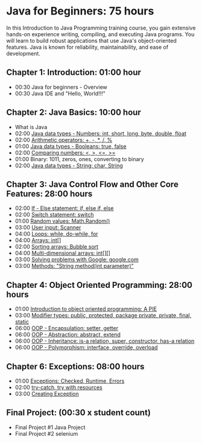 # Java for Beginners: 75 hours
In this Introduction to Java Programming training course, 
you gain extensive hands-on experience writing, compiling, 
and executing Java programs. You will learn to build robust applications 
that use Java's object-oriented features. Java is known for reliability, 
maintainability, and ease of development.    

## Chapter 1: Introduction: 01:00 hour
* 00:30 Java for beginners - Overview
* 00:30 Java IDE and "Hello, World!!!"


## Chapter 2: Java Basics: 10:00 hour
* What is Java
* 02:00 [Java data types - Numbers: int, short, long, byte, double, float](src/techno/study/ch2/DataTypesNumbers.java)
* 02:00 [Arithmetic operators: +, -, *, /, %](src/techno/study/ch2/ArithmeticOperators.java)
* 01:00 [Java data types - Booleans: true, false](src/techno/study/ch2/DataTypesBooleans.java)
* 02:00 [Comparing numbers: <, >, <=, >=](src/techno/study/ch2/ComparingNumbers.java)
* 01:00 Binary: 1011, zeros, ones, converting to binary
* 02:00 [Java data types - String: char, String](src/techno/study/ch2/DataTypesStrings.java)


## Chapter 3: Java Control Flow and Other Core Features: 28:00 hours
* 02:00 [If - Else statement: if, else if, else](src/techno/study/ch3/IfElseStatement.java)
* 02:00 [Switch statement: switch](src/techno/study/ch3/SwitchStatement.java)
* 01:00 [Random values: Math.Random()](src/techno/study/ch3/RandomValues.java)
* 03:00 [User input: Scanner](src/techno/study/ch3/UserInput.java)
* 04:00 [Loops: while, do-while, for](src/techno/study/ch3/Loops.java)
* 04:00 [Arrays: int[]](src/techno/study/ch3/JavaArrays.java)
* 02:00 [Sorting arrays: Bubble sort](src/techno/study/ch3/SortingArrays.java)
* 04:00 [Multi-dimensional arrays: int[][]](src/techno/study/ch3/MultiDimensionalArrays.java)
* 03:00 [Solving problems with Google: google.com](src/techno/study/ch3/SolvingProblemsWithGoogle.java)
* 03:00 [Methods: "String method(int parameter)"](src/techno/study/ch3/Methods.java)

## Chapter 4: Object Oriented Programming: 28:00 hours
* 01:00 [Introduction to object oriented programming: A PIE](src/techno/study/ch4/IntroToOOP.java)
* 03:00 [Modifier types: public, protected, package private, private, final, static](src/techno/study/ch4/ModifierTypes.java)
* 06:00 [OOP - Encapsulation: setter, getter](src/techno/study/ch4/Encapsulation.java)
* 06:00 [OOP - Abstraction: abstract, extend](src/techno/study/ch4/Abstraction.java)
* 06:00 [OOP - Inheritance: is-a relation, super, constructor, has-a relation](src/techno/study/ch4/Inheritance.java)
* 06:00 [OOP - Polymorphism: interface, override, overload](src/techno/study/ch4/Polymorphism.java)

## Chapter 6: Exceptions: 08:00 hours
* 01:00 [Exceptions: Checked, Runtime, Errors](src/techno/study/ch6/JavaExceptions.java)
* 02:00 [try-catch, try with resources](src/techno/study/ch6/TryCatchFinally.java)
* 03:00 [Creating Exception](src/techno/study/ch6/MyException.java)

## Final Project: (00:30 x student count)
* Final Project #1 Java Project
* Final Project #2 selenium
